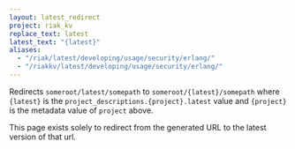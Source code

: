 ```yaml
---
layout: latest_redirect
project: riak_kv
replace_text: latest
latest_text: "{latest}"
aliases:
  - "/riak/latest/developing/usage/security/erlang/"
  - "/riakkv/latest/developing/usage/security/erlang/"
---
```


Redirects `someroot/latest/somepath` to `someroot/{latest}/somepath` 
where `{latest}` is the `project_descriptions.{project}.latest` value
and `{project}` is the metadata value of `project` above.

This page exists solely to redirect from the generated URL to the latest version of
that url.


